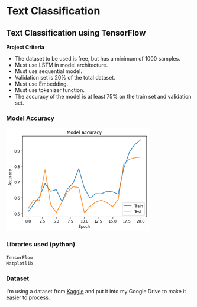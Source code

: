 # Text Classification
## Text Classification using TensorFlow
**Project Criteria**
* The dataset to be used is free, but has a minimum of 1000 samples.
* Must use LSTM in model architecture.
* Must use sequential model.
* Validation set is 20% of the total dataset.
* Must use Embedding.
* Must use tokenizer function.
* The accuracy of the model is at least 75% on the train set and validation set.

### Model Accuracy
![](ModelAccuracy.png)

### Libraries used (python)
```
TensorFlow
Matplotlib
``` 

### Dataset
I'm using a dataset from [Kaggle](https://www.kaggle.com/atulanandjha/imdb-50k-movie-reviews-test-your-bert) and put it into my Google Drive to make it easier to process.
